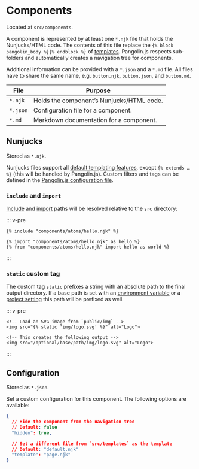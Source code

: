 # Components

Located at `src/components`.

A component is represented by at least one `*.njk` file that holds the Nunjucks/HTML code.
The contents of this file replace the `{% block pangolin_body %}{% endblock %}` of [templates](templates.md).
Pangolin.js respects sub-folders and automatically creates a navigation tree for components.

Additional information can be provided with a `*.json` and a `*.md` file.
All files have to share the same name, e.g. `button.njk`, `button.json`, and `button.md`.

| File     | Purpose                                                           |
|----------|-------------------------------------------------------------------|
| `*.njk`  | Holds the component’s Nunjucks/HTML code.                         |
| `*.json` | <Badge text="Optional" /> Configuration file for a component.     |
| `*.md`   | <Badge text="Optional" /> Markdown documentation for a component. |

## Nunjucks

Stored as `*.njk`.

Nunjucks files support all [default templating features](https://mozilla.github.io/nunjucks/templating.html),
except `{% extends … %}` (this will be handled by Pangolin.js). Custom filters and
tags can be defined in the [Pangolin.js configuration file](configuration.html#nunjucks-settings).

### `include` and `import`

[Include](https://mozilla.github.io/nunjucks/templating.html#include) and
[import](https://mozilla.github.io/nunjucks/templating.html#import) paths
will be resolved relative to the `src` directory:

::: v-pre
```django
{% include "components/atoms/hello.njk" %}

{% import "components/atoms/hello.njk" as hello %}
{% from "components/atoms/hello.njk" import hello as world %}
```
:::

### `static` custom tag

The custom tag `static` prefixes a string with an absolute path to the final output directory.
If a base path is set with an [environment variable](configuration.md#environment-variables)
or a [project setting](configuration.html#project-settings) this path will be prefixed as well.

::: v-pre
```django
<!-- Load an SVG image from `public/img` -->
<img src="{% static 'img/logo.svg' %}" alt="Logo">

<!-- This creates the following output -->
<img src="/optional/base/path/img/logo.svg" alt="Logo">
```
:::

## Configuration <Badge text="Optional" />

Stored as `*.json`.

Set a custom configuration for this component. The following options are available:

```json
{
  // Hide the component from the navigation tree
  // Default: false
  "hidden": true,

  // Set a different file from `src/templates` as the template
  // Default: "default.njk"
  "template": "page.njk"
}
```
